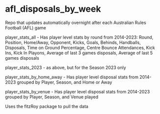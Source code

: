 # afl_disposals_by_week
Repo that updates automatically overnight after each Australian Rules Football (AFL) game

player_stats_all - Has player level stats by round from 2014-2023: Round, Position, Home/Away, Opponent, Kicks, Goals, Behinds, Handballs, 
Disposals, Time on Ground Percentage, Centre Bounce Attendances, Kick Ins, Kick In Playons, Average of last 3 games disposals, Average of last 5 games disposals

player_stats_2023 - as above, but for the Season 2023 only

player_stats_by_home_away - Has player level disposal stats from 2014-2023 grouped by Player, Season, and Home or Away

player_stats_by_venue - Has player level disposal stats from 2014-2023 grouped by Player, Season, and Venue played

Uses the fitzRoy package to pull the data
